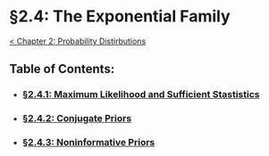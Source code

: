 # §2.4: The Exponential Family
[< Chapter 2: Probability Distirbutions](../README.md)

## Table of Contents:
* ### [§2.4.1: Maximum Likelihood and Sufficient Stastistics](./2.4.1_Maximum-Likelihood-and-Sifficient-Statistics.ipynb)
* ### [§2.4.2: Conjugate Priors](./2.4.2_Conjugate-Priors.ipynb)
* ### [§2.4.3: Noninformative Priors](./2.4.3_Noninformative-Priors.ipynb)